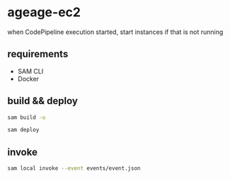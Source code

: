 # ageage-ec2

when CodePipeline execution started, start instances if that is not running 

## requirements

* SAM CLI
* Docker

## build && deploy

```bash
sam build -u

sam deploy
```

## invoke

```bash
sam local invoke --event events/event.json
```
